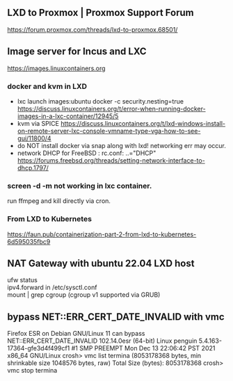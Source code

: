 ## LXD to Proxmox | Proxmox Support Forum
https://forum.proxmox.com/threads/lxd-to-proxmox.68501/ 
## Image server for Incus and LXC
https://images.linuxcontainers.org
### docker and kvm in LXD
 - lxc launch images:ubuntu docker -c security.nesting=true https://discuss.linuxcontainers.org/t/error-when-running-docker-images-in-a-lxc-container/12945/5
 - kvm via SPICE https://discuss.linuxcontainers.org/t/lxd-windows-install-on-remote-server-lxc-console-vmname-type-vga-how-to-see-gui/11800/4
 - do NOT install docker via snap along with lxd! networking err may occur.
 - network DHCP for FreeBSD : rc.conf: ..="DHCP" https://forums.freebsd.org/threads/setting-network-interface-to-dhcp.1797/ 
### screen -d -m not working in lxc container. 
run ffmpeg and kill directly via cron.
### From LXD to Kubernetes
https://faun.pub/containerization-part-2-from-lxd-to-kubernetes-6d595035fbc9
## NAT Gateway with ubuntu 22.04 LXD host
ufw status <br>
ipv4.forward in /etc/sysctl.conf <br>
mount | grep cgroup (cgroup v1 supported via GRUB)
## bypass NET::ERR_CERT_DATE_INVALID with vmc
Firefox ESR on Debian GNU/Linux 11 can bypass NET::ERR_CERT_DATE_INVALID
102.14.0esr (64-bit)
Linux penguin 5.4.163-17364-gfe3d4f499cf1 #1 SMP PREEMPT Mon Dec 13 22:06:42 PST 2021 x86_64 GNU/Linux
crosh> vmc list
termina (8053178368 bytes, min shrinkable size 1048576 bytes, raw)
Total Size (bytes): 8053178368
crosh> vmc stop termina
